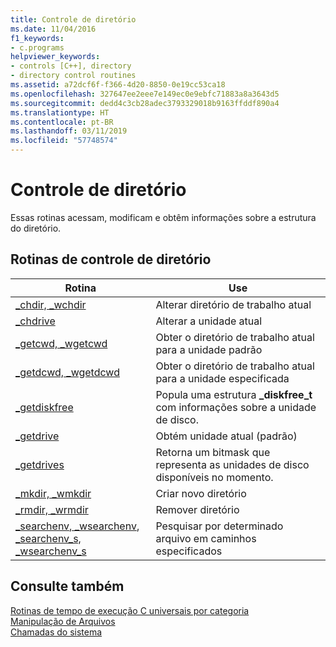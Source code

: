 ```yaml
---
title: Controle de diretório
ms.date: 11/04/2016
f1_keywords:
- c.programs
helpviewer_keywords:
- controls [C++], directory
- directory control routines
ms.assetid: a72dcf6f-f366-4d20-8850-0e19cc53ca18
ms.openlocfilehash: 327647ee2eee7e149ec0e9ebfc71883a8a3643d5
ms.sourcegitcommit: dedd4c3cb28adec3793329018b9163ffddf890a4
ms.translationtype: HT
ms.contentlocale: pt-BR
ms.lasthandoff: 03/11/2019
ms.locfileid: "57748574"
---
```

# <a name="directory-control"></a>Controle de diretório

Essas rotinas acessam, modificam e obtêm informações sobre a estrutura do diretório.

## <a name="directory-control-routines"></a>Rotinas de controle de diretório

|Rotina|Use|
|-------------|---------|
|[_chdir, _wchdir](../c-runtime-library/reference/chdir-wchdir.md)|Alterar diretório de trabalho atual|
|[_chdrive](../c-runtime-library/reference/chdrive.md)|Alterar a unidade atual|
|[_getcwd, _wgetcwd](../c-runtime-library/reference/getcwd-wgetcwd.md)|Obter o diretório de trabalho atual para a unidade padrão|
|[_getdcwd, _wgetdcwd](../c-runtime-library/reference/getdcwd-wgetdcwd.md)|Obter o diretório de trabalho atual para a unidade especificada|
|[_getdiskfree](../c-runtime-library/reference/getdiskfree.md)|Popula uma estrutura **_diskfree_t** com informações sobre a unidade de disco.|
|[_getdrive](../c-runtime-library/reference/getdrive.md)|Obtém unidade atual (padrão) |
|[_getdrives](../c-runtime-library/reference/getdrives.md)|Retorna um bitmask que representa as unidades de disco disponíveis no momento.|
|[_mkdir, _wmkdir](../c-runtime-library/reference/mkdir-wmkdir.md)|Criar novo diretório|
|[_rmdir, _wrmdir](../c-runtime-library/reference/rmdir-wrmdir.md)|Remover diretório|
|[_searchenv, _wsearchenv](../c-runtime-library/reference/searchenv-wsearchenv.md), [_searchenv_s, _wsearchenv_s](../c-runtime-library/reference/searchenv-s-wsearchenv-s.md)|Pesquisar por determinado arquivo em caminhos especificados|

## <a name="see-also"></a>Consulte também

[Rotinas de tempo de execução C universais por categoria](../c-runtime-library/run-time-routines-by-category.md)<br/>
[Manipulação de Arquivos](../c-runtime-library/file-handling.md)<br/>
[Chamadas do sistema](../c-runtime-library/system-calls.md)<br/>
